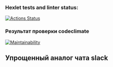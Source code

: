 ### Hexlet tests and linter status:

[![Actions Status](https://github.com/phenixBolseChemTree/frontend-project-12/workflows/hexlet-check/badge.svg)](https://github.com/phenixBolseChemTree/frontend-project-12/actions)

### Результат проверки codeclimate

[![Maintainability](https://api.codeclimate.com/v1/badges/6b92ec95611401ee8a69/maintainability)](https://codeclimate.com/github/phenixBolseChemTree/frontend-project-12/maintainability)

## Упрощенный аналог чата slack